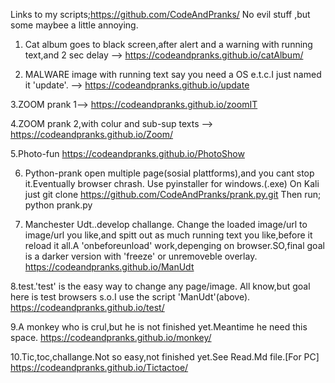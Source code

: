 Links to my scripts;https://github.com/CodeAndPranks/
No evil stuff ,but some maybee a little annoying.

1. Cat album goes to black screen,after alert and a warning with running text,and 2 sec delay --> https://codeandpranks.github.io/catAlbum/ 

2. MALWARE image with running text say you need a OS e.t.c.I just named it 'update'. -->  https://codeandpranks.github.io/update

3.ZOOM prank 1--> https://codeandpranks.github.io/zoomIT

4.ZOOM prank 2,with colur and sub-sup texts  -->  https://codeandpranks.github.io/Zoom/

5.Photo-fun https://codeandpranks.github.io/PhotoShow

6. Python-prank open multiple page(sosial plattforms),and you cant stop it.Eventually browser chrash.
Use pyinstaller for windows.(.exe)
On Kali just git clone https://github.com/CodeAndPranks/prank.py.git
Then run; python prank.py

8. Manchester Udt..develop challange.
Change the loaded image/url to image/url you like,and spitt out as much running text you like,before it reload it all.A 'onbeforeunload' work,depenging on browser.SO,final goal is a darker version with 'freeze' or unremoveble overlay.
https://codeandpranks.github.io/ManUdt

8.test.'test' is the easy way to change any page/image.
All know,but goal here is test browsers s.o.I use the script 'ManUdt'(above). https://codeandpranks.github.io/test/

9.A monkey who is crul,but he is not finished yet.Meantime he need this space. https://codeandpranks.github.io/monkey/

10.Tic,toc,challange.Not so easy,not finished yet.See Read.Md file.[For PC]
https://codeandpranks.github.io/Tictactoe/
